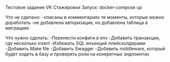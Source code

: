 Тестовое задание VK Стажировки
Запуск:
docker-compose up

Что не сделано:
-описаны в комментариях те моменты, которые можно доработать
-не добавлена авторизация, но добавлена таблица в миграциях

Что нужно сделать:
-Перенести конфиги в env
-Добавить транзакции, где несколько insert
-Избежать SQL инъекций плейсхолдерами
-Добавить Make file
-Добавить Swagger
-Добавить middleware, который будет ходить в базу и проверять роли на конкретных эндпоинтах
